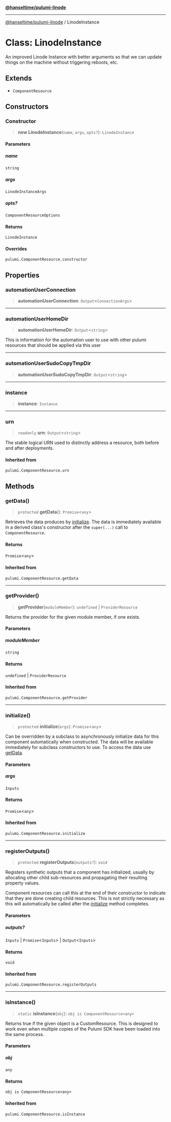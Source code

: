 [**@hanseltime/pulumi-linode**](../README.md)

***

[@hanseltime/pulumi-linode](../README.md) / LinodeInstance

# Class: LinodeInstance

An improved Linode Instance with better arguments so that we can update things on the machine without triggering
reboots, etc.

## Extends

- `ComponentResource`

## Constructors

### Constructor

> **new LinodeInstance**(`name`, `args`, `opts?`): `LinodeInstance`

#### Parameters

##### name

`string`

##### args

`LinodeInstanceArgs`

##### opts?

`ComponentResourceOptions`

#### Returns

`LinodeInstance`

#### Overrides

`pulumi.ComponentResource.constructor`

## Properties

### automationUserConnection

> **automationUserConnection**: `Output`\<`ConnectionArgs`\>

***

### automationUserHomeDir

> **automationUserHomeDir**: `Output`\<`string`\>

This is information for the automation user to use with other pulumi resources that
should be applied via this user

***

### automationUserSudoCopyTmpDir

> **automationUserSudoCopyTmpDir**: `Output`\<`string`\>

***

### instance

> **instance**: `Instance`

***

### urn

> `readonly` **urn**: `Output`\<`string`\>

The stable logical URN used to distinctly address a resource, both before
and after deployments.

#### Inherited from

`pulumi.ComponentResource.urn`

## Methods

### getData()

> `protected` **getData**(): `Promise`\<`any`\>

Retrieves the data produces by [initialize](#initialize). The data is
immediately available in a derived class's constructor after the
`super(...)` call to `ComponentResource`.

#### Returns

`Promise`\<`any`\>

#### Inherited from

`pulumi.ComponentResource.getData`

***

### getProvider()

> **getProvider**(`moduleMember`): `undefined` \| `ProviderResource`

Returns the provider for the given module member, if one exists.

#### Parameters

##### moduleMember

`string`

#### Returns

`undefined` \| `ProviderResource`

#### Inherited from

`pulumi.ComponentResource.getProvider`

***

### initialize()

> `protected` **initialize**(`args`): `Promise`\<`any`\>

Can be overridden by a subclass to asynchronously initialize data for this component
automatically when constructed. The data will be available immediately for subclass
constructors to use. To access the data use [getData](#getdata).

#### Parameters

##### args

`Inputs`

#### Returns

`Promise`\<`any`\>

#### Inherited from

`pulumi.ComponentResource.initialize`

***

### registerOutputs()

> `protected` **registerOutputs**(`outputs?`): `void`

Registers synthetic outputs that a component has initialized, usually by
allocating other child sub-resources and propagating their resulting
property values.

Component resources can call this at the end of their constructor to
indicate that they are done creating child resources.  This is not
strictly necessary as this will automatically be called after the [initialize](#initialize) method completes.

#### Parameters

##### outputs?

`Inputs` | `Promise`\<`Inputs`\> | `Output`\<`Inputs`\>

#### Returns

`void`

#### Inherited from

`pulumi.ComponentResource.registerOutputs`

***

### isInstance()

> `static` **isInstance**(`obj`): `obj is ComponentResource<any>`

Returns true if the given object is a CustomResource. This is
designed to work even when multiple copies of the Pulumi SDK have been
loaded into the same process.

#### Parameters

##### obj

`any`

#### Returns

`obj is ComponentResource<any>`

#### Inherited from

`pulumi.ComponentResource.isInstance`
